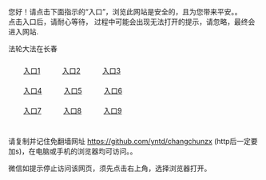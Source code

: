 您好！请点击下面指示的“入口”，浏览此网站是安全的，且为您带来平安。。 <br/>
点击入口后，请耐心等待， 过程中可能会出现无法打开的提示，请忽略，最终会进入网站. </br>

法轮大法在长春<br/>
<div style="padding:10px"><a style="margin:20px" target="_blank" href="https://d20a2cn5ok1ckt.cloudfront.net/2Qpsp?bfngd" id="ccLink1" rel="nofollow">入口1</a> <a target="_blank" style="margin:20px" href="https://d1nxzy4usloh4b.cloudfront.net/2Qpsp?tzqof" id="ccLink2" rel="nofollow">入口2</a> <a style="margin:20px" target="_blank" href="https://d1r2gtkbrgqb74.cloudfront.net/2Qpsp?ewysqhyj" id="ccLink3" rel="nofollow">入口3</a></div>

<div style="padding:10px" ><a style="margin:20px" target="_blank" href="https://d20a2cn5ok1ckt.cloudfront.net/2Qpsp?bfngd" id="ccLink4" rel="nofollow">入口4</a> <a style="margin:20px" href="https://d1nxzy4usloh4b.cloudfront.net/2Qpsp?tzqof" target="_blank" id="ccLink5" rel="nofollow">入口5</a> <a style="margin:20px" href="https://d1r2gtkbrgqb74.cloudfront.net/2Qpsp?ewysqhyj" target="_blank" id="ccLink6" rel="nofollow">入口6</a></div>

<div style="padding:10px"><a style="margin:20px" target="_blank" href="https://d20a2cn5ok1ckt.cloudfront.net/2Qpsp?bfngd" id="ccLink7" rel="nofollow">入口7</a> <a style="margin:20px" href="https://d1nxzy4usloh4b.cloudfront.net/2Qpsp?tzqof" target="_blank" id="ccLink8" rel="nofollow">入口8</a> <a style="margin:20px" target="_blank" href="https://d1r2gtkbrgqb74.cloudfront.net/2Qpsp?ewysqhyj" id="ccLink9" rel="nofollow">入口9</a></div>

<br/>



请复制并记住免翻墙网址 https://github.com/yntd/changchunzx (http后一定要加s)，在电脑或手机的浏览器均可访问。。<br/>

微信如提示停止访问该网页，须先点击右上角，选择浏览器打开。
